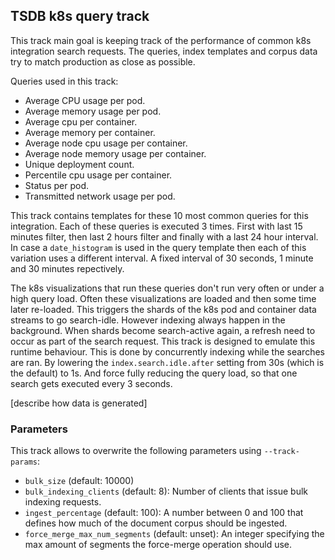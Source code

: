 ## TSDB k8s query track

This track main goal is keeping track of the performance of common k8s integration search requests.
The queries, index templates and corpus data try to match production as close as possible.

Queries used in this track:
* Average CPU usage per pod.
* Average memory usage per pod.
* Average cpu per container.
* Average memory per container.
* Average node cpu usage per container.
* Average node memory usage per container.
* Unique deployment count.
* Percentile cpu usage per container.
* Status per pod.
* Transmitted network usage per pod.

This track contains templates for these 10 most common queries for this integration.
Each of these queries is executed 3 times. First with last 15 minutes filter, then last 2 hours filter  and finally with a last 24 hour interval. In case a `date_histogram` is used in the query template then each of this variation uses a different interval. A fixed interval of 30 seconds, 1 minute and 30 minutes repectively.

The k8s visualizations that run these queries don't run very often or under a high query load.
Often these visualizations are loaded and then some time later re-loaded. This triggers the
shards of the k8s pod and container data streams to go search-idle. However indexing always
happen in the background. When shards become search-active again, a refresh need to occur
as part of the search request. This track is designed to emulate this runtime behaviour.
This is done by concurrently indexing while the searches are ran. By lowering the `index.search.idle.after` setting from 30s (which is the default) to 1s. And force fully reducing the query load, so that one search gets executed every 3 seconds.

[describe how data is generated]

### Parameters

This track allows to overwrite the following parameters using `--track-params`:

* `bulk_size` (default: 10000)
* `bulk_indexing_clients` (default: 8): Number of clients that issue bulk indexing requests.
* `ingest_percentage` (default: 100): A number between 0 and 100 that defines how much of the document corpus should be ingested.
* `force_merge_max_num_segments` (default: unset): An integer specifying the max amount of segments the force-merge operation should use.